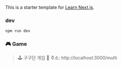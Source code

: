 This is a starter template for [Learn Next.js](https://nextjs.org/learn).

### dev

    npm run dev

### 🎮 Game

> 🕹 구구단 게임
> 📍 주소: http://localhost:3000/multi
